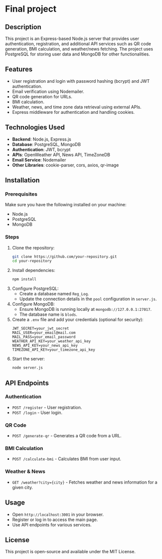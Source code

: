 # Final project

## Description
This project is an Express-based Node.js server that provides user authentication, registration, and additional API services such as QR code generation, BMI calculation, and weather/news fetching. The project uses PostgreSQL for storing user data and MongoDB for other functionalities.

## Features
- User registration and login with password hashing (bcrypt) and JWT authentication.
- Email verification using Nodemailer.
- QR code generation for URLs.
- BMI calculation.
- Weather, news, and time zone data retrieval using external APIs.
- Express middleware for authentication and handling cookies.

## Technologies Used
- **Backend**: Node.js, Express.js
- **Database**: PostgreSQL, MongoDB
- **Authentication**: JWT, bcrypt
- **APIs**: OpenWeather API, News API, TimeZoneDB
- **Email Service**: Nodemailer
- **Other Libraries**: cookie-parser, cors, axios, qr-image

## Installation
### Prerequisites
Make sure you have the following installed on your machine:
- Node.js
- PostgreSQL
- MongoDB

### Steps
1. Clone the repository:
   ```sh
   git clone https://github.com/your-repository.git
   cd your-repository
   ```
2. Install dependencies:
   ```sh
   npm install
   ```
3. Configure PostgreSQL:
   - Create a database named `Reg_Log`.
   - Update the connection details in the `pool` configuration in `server.js`.
4. Configure MongoDB:
   - Ensure MongoDB is running locally at `mongodb://127.0.0.1:27017`.
   - The database name is `blods`.
5. Create a `.env` file and add your credentials (optional for security):
   ```env
   JWT_SECRET=your_jwt_secret
   MAIL_USER=your_email@mail.com
   MAIL_PASS=your_email_password
   WEATHER_API_KEY=your_weather_api_key
   NEWS_API_KEY=your_news_api_key
   TIMEZONE_API_KEY=your_timezone_api_key
   ```
6. Start the server:
   ```sh
   node server.js
   ```

## API Endpoints
### Authentication
- `POST /register` - User registration.
- `POST /login` - User login.

### QR Code
- `POST /generate-qr` - Generates a QR code from a URL.

### BMI Calculation
- `POST /calculate-bmi` - Calculates BMI from user input.

### Weather & News
- `GET /weather?city={city}` - Fetches weather and news information for a given city.

## Usage
- Open `http://localhost:3001` in your browser.
- Register or log in to access the main page.
- Use API endpoints for various services.

## License
This project is open-source and available under the MIT License.

